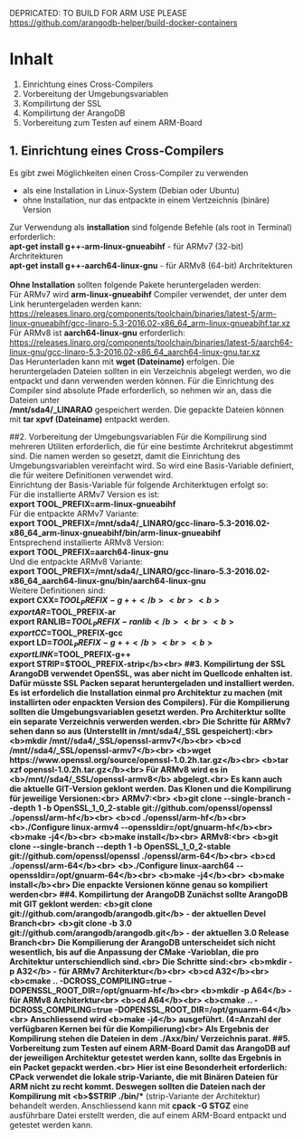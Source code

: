 DEPRICATED: TO BUILD FOR ARM USE PLEASE https://github.com/arangodb-helper/build-docker-containers

# Inhalt
1. Einrichtung eines Cross-Compilers
2. Vorbereitung der Umgebungsvariablen
3. Kompilirtung der SSL
4. Kompilirtung der ArangoDB
5. Vorbereitung zum Testen auf einem ARM-Board

## 1. Einrichtung eines Cross-Compilers
Es gibt zwei Möglichkeiten einen Cross-Compiler zu verwenden
- als eine Installation in Linux-System (Debian oder Ubuntu)
- ohne Installation, nur das entpackte in einem Vertzeichnis (binäre) Version<br>

Zur Verwendung als <b>installation</b> sind folgende Befehle (als root in Terminal) erforderlich:<br>
<b>apt-get install g++-arm-linux-gnueabihf</b> - für ARMv7 (32-bit) Archritekturen<br>
<b>apt-get install g++-aarch64-linux-gnu</b> - für ARMv8 (64-bit) Archritekturen<br><br>
<b>Ohne Installation</b> sollten folgende Pakete heruntergeladen werden:<br>
Für ARMv7 wird <b>arm-linux-gnueabihf</b> Compiler verwendet, der unter dem Link heruntergeladen werden kann:<br>
https://releases.linaro.org/components/toolchain/binaries/latest-5/arm-linux-gnueabihf/gcc-linaro-5.3-2016.02-x86_64_arm-linux-gnueabihf.tar.xz<br>
Für ARMv8 ist <b>aarch64-linux-gnu</b> erforderlich: <br>
https://releases.linaro.org/components/toolchain/binaries/latest-5/aarch64-linux-gnu/gcc-linaro-5.3-2016.02-x86_64_aarch64-linux-gnu.tar.xz<br>
Das Herunterladen kann mit <b>wget (Dateiname)</b> erfolgen. Die heruntergeladen Dateien sollten in ein Verzeichnis abgelegt werden, wo die entpackt und dann verwenden werden können. 
Für die Einrichtung des Compiler sind absolute Pfade erforderlich, so nehmen wir an, dass die Dateien unter<br> 
<b>/mnt/sda4/_LINARAO</b> gespeichert werden. Die gepackte Dateien können mit <b>tar xpvf (Dateiname)</b> entpackt werden.

##2. Vorbereitung der Umgebungsvariablen
Für die Kompilirung sind mehreren Utiliten erforderlich, die für eine bestimte Archritekrut abgestimmt sind. 
Die namen werden so gesetzt, damit die Einrichtung des Umgebungsvariablen vereinfacht wird. 
So wird eine Basis-Variable definiert, die für weitere Definitionen verwendet wird.<br>
Einrichtung der Basis-Variable für folgende Architerktugen erfolgt so:<br>
Für die installierte ARMv7 Version es ist:<br>
<b>export TOOL_PREFIX=arm-linux-gnueabihf</b><br>
Für die entpackte ARMv7 Variante:<br>
<b>export TOOL_PREFIX=/mnt/sda4/_LINARO/gcc-linaro-5.3-2016.02-x86_64_arm-linux-gnueabihf/bin/arm-linux-gnueabihf</b><br>
Entsprechend installierte ARMv8 Version:<br>
<b>export TOOL_PREFIX=aarch64-linux-gnu</b><br>
Und die entpackte ARMv8 Variante:<br>
<b>export TOOL_PREFIX=/mnt/sda4/_LINARO/gcc-linaro-5.3-2016.02-x86_64_aarch64-linux-gnu/bin/aarch64-linux-gnu</b><br>
Weitere Definitionen sind:<br>
<b>export CXX=$TOOL_PREFIX-g++</b><br>
<b>export AR=$TOOL_PREFIX-ar</b><br>
<b>export RANLIB=$TOOL_PREFIX-ranlib</b><br>
<b>export CC=$TOOL_PREFIX-gcc</b><br>
<b>export LD=$TOOL_PREFIX-g++</b><br>
<b>export LINK=$TOOL_PREFIX-g++</b><br>
<b>export STRIP=$TOOL_PREFIX-strip</b><br>
##3. Kompilirtung der SSL
ArangoDB verwendet OpenSSL, was aber nicht im Quellcode enhalten ist. 
Dafür müsste SSL Packen separat heruntergeladen und installiert werden.
Es ist erfordelich die Installation einmal pro Architektur zu machen (mit installirten oder enpackten Version des Compilers).
Für die Kompilierung sollten die Umgebungsvariablen gesetzt werden. Pro Architerktur sollte ein separate Verzeichnis verwerden werden.<br>
Die Schritte für ARMv7 sehen dann so aus (Unterstellt in /mnt/sda4/_SSL gespeichert):<br>
<b>mkdir /mnt//sda4/_SSL/openssl-armv7</b><br>
<b>cd /mnt//sda4/_SSL/openssl-armv7</b><br>
<b>wget https://www.openssl.org/source/openssl-1.0.2h.tar.gz</b><br>
<b>tar xzf openssl-1.0.2h.tar.gz</b><br>
Für ARMv8 wird es in <b>/mnt//sda4/_SSL/openssl-armv8</b> abgelegt.<br>
Es kann auch die aktuelle GIT-Version geklont werden. Das Klonen und die Kompilirung für jeweilige Versionen:<br>
ARMv7:<br>
<b>git clone --single-branch --depth 1 -b OpenSSL_1_0_2-stable  git://github.com/openssl/openssl ./openssl/arm-hf</b><br>
<b>cd ./openssl/arm-hf</b><br>
<b>./Configure linux-armv4 --openssldir=/opt/gnuarm-hf</b><br>
<b>make -j4</b><br>
<b>make install</b><br>
ARMv8:<br>
<b>git clone --single-branch --depth 1 -b OpenSSL_1_0_2-stable  git://github.com/openssl/openssl ./openssl/arm-64</b><br>
<b>cd ./openssl/arm-64</b><br>
<b>./Configure linux-aarch64 --openssldir=/opt/gnuarm-64</b><br>
<b>make -j4</b><br>
<b>make install</b><br>
Die enpackte Versionen könne genau so kompiliert werden<br>
##4. Kompilirtung der ArangoDB
Zunächst sollte ArangoDB mit GIT geklont werden: 
<b>git clone git://github.com/arangodb/arangodb.git</b> - der aktuellen Devel Branch<br>
<b>git clone -b 3.0 git://github.com/arangodb/arangodb.git</b> - der aktuellen 3.0 Release Branch<br>
Die Kompilierung der ArangoDB unterscheidet sich nicht wesentlich, bis auf die Anpassung der CMake -Varioblan, die pro Architektur unterschiendlich sind.<br>
Die Schritte sind:<br>
<b>mkdir -p A32</b> - für ARMv7 Architerktur</b><br>
<b>cd A32</b><br>
<b>cmake .. -DCROSS_COMPILING=true -DOPENSSL_ROOT_DIR=/opt/gnuarm-hf</b><br>
<b>mkdir -p A64</b> - für ARMv8 Architerktur<br>
<b>cd A64</b><br>
<b>cmake .. -DCROSS_COMPILING=true -DOPENSSL_ROOT_DIR=/opt/gnuarm-64</b><br>
Anschliessend wird <b>make -j4</b> ausgeführt. (4=Anzahl der verfügbaren Kernen bei für die Kompilierung)<br>
Als Ergebnis der Kompilirung stehen die Dateien in dem ./Axx/bin/ Verzeichnis parat.
##5. Vorbereitung zum Testen auf einem ARM-Board
Damit das ArangoDB auf der jeweiligen Architektur getestet werden kann, sollte das Ergebnis in ein Packet gepackt werden.<br> 
Hier ist eine Besonderheit erforderlich: CPack verwendet die lokale strip-Variante, die mit Binären Dateien für ARM nicht zu recht kommt. 
Deswegen sollten die Dateien nach der Kompilirung mit <b>$STRIP ./bin/*</b> (strip-Variante der Architektur) behandelt werden. 
Anschliessend kann mit <b>cpack -G STGZ</b> eine ausführbare Datei erstellt werden, die auf einem ARM-Board entpackt und getestet werden kann.









